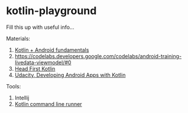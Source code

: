 # kotlin-playground

Fill this up with useful info...


Materials:

  1. [Kotlin + Android fundamentals](https://developer.android.com/courses/kotlin-android-fundamentals/overview)
  2. https://codelabs.developers.google.com/codelabs/android-training-livedata-viewmodel/#0
  3. [Head First Kotlin](https://www.amazon.com/Head-First-Kotlin-Brain-Friendly-Guide-ebook/dp/B07NPZ21QP/ref=sr_1_1?keywords=head+first+kotlin&qid=1569961260&s=gateway&sr=8-1)
  4. [Udacity, Developing Android Apps with Kotlin](https://www.udacity.com/course/developing-android-apps-with-kotlin--ud9012)
  

Tools:

  1. Intellij
  2. [Kotlin command line runner](https://kotlinlang.org/docs/tutorials/command-line.html)  
